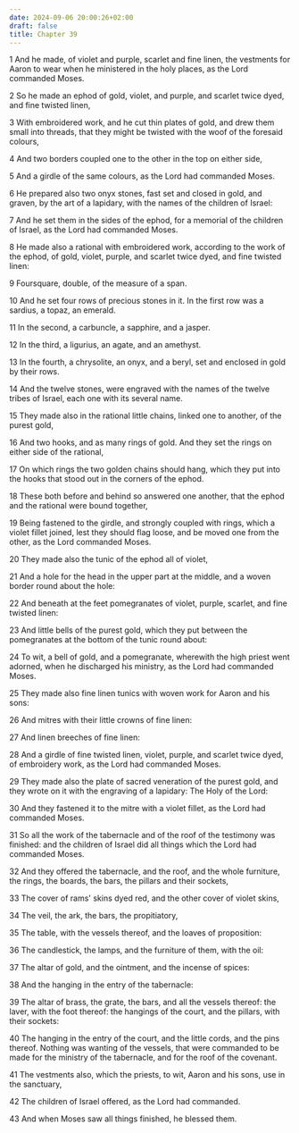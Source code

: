 ```yaml
---
date: 2024-09-06 20:00:26+02:00
draft: false
title: Chapter 39
---
```




1 And he made, of violet and purple, scarlet and fine linen, the vestments for Aaron to wear when he ministered in the holy places, as the Lord commanded Moses.

2 So he made an ephod of gold, violet, and purple, and scarlet twice dyed, and fine twisted linen,

3 With embroidered work, and he cut thin plates of gold, and drew them small into threads, that they might be twisted with the woof of the foresaid colours,

4 And two borders coupled one to the other in the top on either side,

5 And a girdle of the same colours, as the Lord had commanded Moses.

6 He prepared also two onyx stones, fast set and closed in gold, and graven, by the art of a lapidary, with the names of the children of Israel:

7 And he set them in the sides of the ephod, for a memorial of the children of Israel, as the Lord had commanded Moses.

8 He made also a rational with embroidered work, according to the work of the ephod, of gold, violet, purple, and scarlet twice dyed, and fine twisted linen:

9 Foursquare, double, of the measure of a span.

10 And he set four rows of precious stones in it. In the first row was a sardius, a topaz, an emerald.

11 In the second, a carbuncle, a sapphire, and a jasper.

12 In the third, a ligurius, an agate, and an amethyst.

13 In the fourth, a chrysolite, an onyx, and a beryl, set and enclosed in gold by their rows.

14 And the twelve stones, were engraved with the names of the twelve tribes of Israel, each one with its several name.

15 They made also in the rational little chains, linked one to another, of the purest gold,

16 And two hooks, and as many rings of gold. And they set the rings on either side of the rational,

17 On which rings the two golden chains should hang, which they put into the hooks that stood out in the corners of the ephod.

18 These both before and behind so answered one another, that the ephod and the rational were bound together,

19 Being fastened to the girdle, and strongly coupled with rings, which a violet fillet joined, lest they should flag loose, and be moved one from the other, as the Lord commanded Moses.

20 They made also the tunic of the ephod all of violet,

21 And a hole for the head in the upper part at the middle, and a woven border round about the hole:

22 And beneath at the feet pomegranates of violet, purple, scarlet, and fine twisted linen:

23 And little bells of the purest gold, which they put between the pomegranates at the bottom of the tunic round about:

24 To wit, a bell of gold, and a pomegranate, wherewith the high priest went adorned, when he discharged his ministry, as the Lord had commanded Moses.

25 They made also fine linen tunics with woven work for Aaron and his sons:

26 And mitres with their little crowns of fine linen:

27 And linen breeches of fine linen:

28 And a girdle of fine twisted linen, violet, purple, and scarlet twice dyed, of embroidery work, as the Lord had commanded Moses.

29 They made also the plate of sacred veneration of the purest gold, and they wrote on it with the engraving of a lapidary: The Holy of the Lord:

30 And they fastened it to the mitre with a violet fillet, as the Lord had commanded Moses.

31 So all the work of the tabernacle and of the roof of the testimony was finished: and the children of Israel did all things which the Lord had commanded Moses.

32 And they offered the tabernacle, and the roof, and the whole furniture, the rings, the boards, the bars, the pillars and their sockets,

33 The cover of rams' skins dyed red, and the other cover of violet skins,

34 The veil, the ark, the bars, the propitiatory,

35 The table, with the vessels thereof, and the loaves of proposition:

36 The candlestick, the lamps, and the furniture of them, with the oil:

37 The altar of gold, and the ointment, and the incense of spices:

38 And the hanging in the entry of the tabernacle:

39 The altar of brass, the grate, the bars, and all the vessels thereof: the laver, with the foot thereof: the hangings of the court, and the pillars, with their sockets:

40 The hanging in the entry of the court, and the little cords, and the pins thereof. Nothing was wanting of the vessels, that were commanded to be made for the ministry of the tabernacle, and for the roof of the covenant.

41 The vestments also, which the priests, to wit, Aaron and his sons, use in the sanctuary,

42 The children of Israel offered, as the Lord had commanded.

43 And when Moses saw all things finished, he blessed them.

